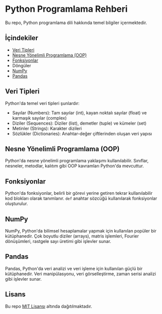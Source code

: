 # Python Programlama Rehberi

Bu repo, Python programlama dili hakkında temel bilgiler içermektedir.

## İçindekiler
- [Veri Tipleri](#veri-tipleri)
- [Nesne Yönelimli Programlama (OOP)](#nesne-yonelimli-programlama-oop)
- [Fonksiyonlar](#fonksiyonlar)
- Döngüler
- [NumPy](#numpy)
- [Pandas](#pandas)

## Veri Tipleri
Python'da temel veri tipleri şunlardır:
- Sayılar (Numbers): Tam sayılar (int), kayan noktalı sayılar (float) ve karmaşık sayılar (complex)
- Diziler (Sequences): Diziler (list), demetler (tuple) ve kümeler (set)
- Metinler (Strings): Karakter dizileri
- Sözlükler (Dictionaries): Anahtar-değer çiftlerinden oluşan veri yapısı

## Nesne Yönelimli Programlama (OOP)
Python'da nesne yönelimli programlama yaklaşımı kullanılabilir. Sınıflar, nesneler, metodlar, kalıtım gibi OOP kavramları Python'da mevcuttur.

## Fonksiyonlar
Python'da fonksiyonlar, belirli bir görevi yerine getiren tekrar kullanılabilir kod blokları olarak tanımlanır. `def` anahtar sözcüğü kullanılarak fonksiyonlar oluşturulur.

## NumPy
NumPy, Python'da bilimsel hesaplamalar yapmak için kullanılan popüler bir kütüphanedir. Çok boyutlu diziler (arrays), matris işlemleri, Fourier dönüşümleri, rastgele sayı üretimi gibi işlevler sunar.

## Pandas
Pandas, Python'da veri analizi ve veri işleme için kullanılan güçlü bir kütüphanedir. Veri manipülasyonu, veri görselleştirme, zaman serisi analizi gibi işlevler sunar.

## Lisans
Bu repo [MIT Lisansı](LICENSE) altında dağıtılmaktadır.
